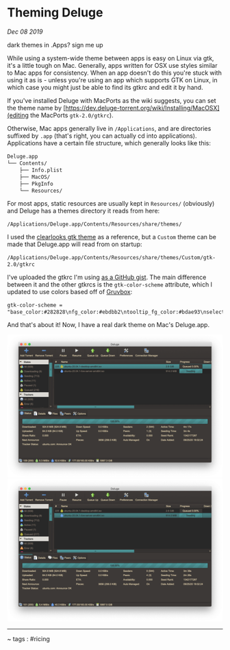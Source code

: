 # Theming Deluge

*Dec 08 2019*

dark themes in .Apps? sign me up

While using a system-wide theme between apps is easy on Linux via gtk, it's a little tough on Mac. Generally, apps written for OSX use styles similar to Mac apps for consistency. When an app doesn't do this you're stuck with using it as is - unless you're using an app which supports GTK on Linux, in which case you might just be able to find its gtkrc and edit it by hand.

If you've installed Deluge with MacPorts as the wiki suggests, you can set the theme name by [https://dev.deluge-torrent.org/wiki/Installing/MacOSX](editing the MacPorts `gtk-2.0/gtkrc`).

Otherwise, Mac apps generally live in `/Applications`, and are directories suffixed by `.app` (that's right, you can actually cd into applications). Applications have a certain file structure, which generally looks like this:

```
Deluge.app
└── Contents/
    ├── Info.plist
    ├── MacOS/
    ├── PkgInfo
    └── Resources/
```

For most apps, static resources are usually kept in `Resources/` (obviously) and Deluge has a themes directory it reads from here:

```
/Applications/Deluge.app/Contents/Resources/share/themes/
```

I used the [clearlooks gtk theme](https://github.com/jpfleury/clearlooks-phenix/tree/master/gtk-2.0) as a reference, but a `Custom` theme can be made that Deluge.app will read from on startup:

```
/Applications/Deluge.app/Contents/Resources/share/themes/Custom/gtk-2.0/gtkrc
```

I've uploaded the gtkrc I'm using [as a GitHub gist](https://gist.github.com/Amar1729/3bd55a0a132c83d945298c3d67fbee9a). The main difference between it and the other gtkrcs is the `gtk-color-scheme` attribute, which I updated to use colors based off of [Gruvbox](https://github.com/morhetz/gruvbox):

```
gtk-color-scheme = "base_color:#282828\nfg_color:#ebdbb2\ntooltip_fg_color:#bdae93\nselected_bg_color:#458588\nselected_fg_color:#282828\ntext_color:#928374\nbg_color:#3c3836\ntooltip_bg_color:#fabd2f"
```

And that's about it! Now, I have a real dark theme on Mac's Deluge.app.

![deluge-shot0](images/deluge-queued.png)
![deluge-shot1](images/deluge-seeding.png)

----

~ tags : #ricing
